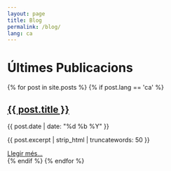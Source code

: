 ```yaml
---
layout: page
title: Blog
permalink: /blog/
lang: ca
---
```


# Últimes Publicacions

{% for post in site.posts %}
  {% if post.lang == 'ca' %}
    <article class="post-item">
      <h2><a href="{{ post.url }}"><strong>{{ post.title }}</strong></a></h2>
      <time datetime="{{ post.date | date_to_xmlschema }}">{{ post.date | date: "%d %b %Y" }}</time>
      <p>{{ post.excerpt | strip_html | truncatewords: 50 }}</p>
      <a href="{{ post.url }}">Llegir més...</a>
    </article>
  {% endif %}
{% endfor %}